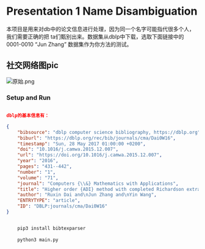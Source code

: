 
# Presentation 1 Name Disambiguation

本项目是用来对db中的论文信息进行处理，因为同一个名字可能指代很多个人，我们需要正确的把 ta们甄别出来。数据集从dblp中下载，选取下面链接中的0001-0010 “Jun Zhang” 数据集作为你方法的测试。

## 社交网络图pic

![原始.png](https://upload-images.jianshu.io/upload_images/5786775-79b18680f33a360a.png?imageMogr2/auto-orient/strip%7CimageView2/2/w/1240)


### Setup and Run

```json

dblp的基本信息有：

{
    "bibsource": "dblp computer science bibliography, https://dblp.org",
    "biburl": "https://dblp.org/rec/bib/journals/cma/Dai0W16", 
    "timestamp": "Sun, 28 May 2017 01:00:00 +0200", 
    "doi": "10.1016/j.camwa.2015.12.007", 
    "url": "https://doi.org/10.1016/j.camwa.2015.12.007", 
    "year": "2016",
    "pages": "431--442", 
    "number": "1",
    "volume": "71", 
    "journal": "Computers {\\&} Mathematics with Applications", 
    "title": "Higher order {ADI} method with completed Richardson extrapolation\nfor solving unsteady convection-diffusion equations",
    "author": "Ruxin Dai and\nJun Zhang and\nYin Wang", 
    "ENTRYTYPE": "article",
    "ID": "DBLP:journals/cma/Dai0W16"
}

```


```python

    pip3 install bibtexparser
    
    python3 main.py

```


